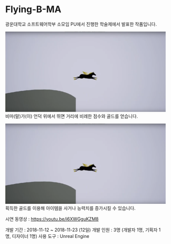 # Flying-B-MA
광운대학교 소프트웨어학부 소모임 PU에서 진행한 학술제에서 발표한 작품입니다.



![날아라 비마 이미지](img1.PNG)
비마(말)가(이) 언덕 위에서 뛰면 거리에 비례한 점수와 골드를 얻습니다.


![상점 이미지](img1.PNG)
획득한 골드를 이용해 아이템을 사거나 능력치를 증가시킬 수 있습니다.


시연 동영상 : https://youtu.be/i6XWGguKZM8


개발 기간 : 2018-11-12 ~ 2018-11-23 (12일)
개발 인원 : 3명 (개발자 1명, 기획자 1명, 디자이너 1명)
사용 도구 : Unreal Engine
